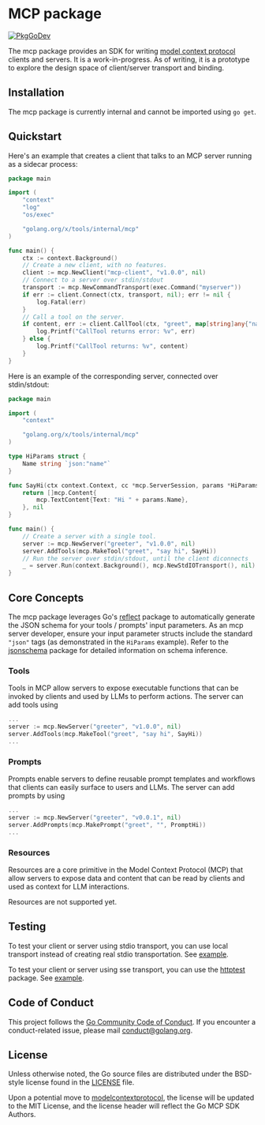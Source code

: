 # MCP package

[![PkgGoDev](https://pkg.go.dev/badge/golang.org/x/tools)](https://pkg.go.dev/golang.org/x/tools/internal/mcp)

The mcp package provides an SDK for writing [model context protocol](https://modelcontextprotocol.io/introduction)
clients and servers. It is a work-in-progress. As of writing, it is a prototype
to explore the design space of client/server transport and binding.

## Installation

The mcp package is currently internal and cannot be imported using `go get`.

## Quickstart

Here's an example that creates a client that talks to an MCP server running
as a sidecar process:

```go
package main

import (
	"context"
	"log"
	"os/exec"

	"golang.org/x/tools/internal/mcp"
)

func main() {
	ctx := context.Background()
	// Create a new client, with no features.
	client := mcp.NewClient("mcp-client", "v1.0.0", nil)
	// Connect to a server over stdin/stdout
	transport := mcp.NewCommandTransport(exec.Command("myserver"))
	if err := client.Connect(ctx, transport, nil); err != nil {
		log.Fatal(err)
	}
	// Call a tool on the server.
	if content, err := client.CallTool(ctx, "greet", map[string]any{"name": "you"}); err != nil {
		log.Printf("CallTool returns error: %v", err)
	} else {
		log.Printf("CallTool returns: %v", content)
	}
}
```

Here is an example of the corresponding server, connected over stdin/stdout:

```go
package main

import (
	"context"

	"golang.org/x/tools/internal/mcp"
)

type HiParams struct {
	Name string `json:"name"`
}

func SayHi(ctx context.Context, cc *mcp.ServerSession, params *HiParams) ([]mcp.Content, error) {
	return []mcp.Content{
		mcp.TextContent{Text: "Hi " + params.Name},
	}, nil
}

func main() {
	// Create a server with a single tool.
	server := mcp.NewServer("greeter", "v1.0.0", nil)
	server.AddTools(mcp.MakeTool("greet", "say hi", SayHi))
	// Run the server over stdin/stdout, until the client diconnects
	_ = server.Run(context.Background(), mcp.NewStdIOTransport(), nil)
}
```

## Core Concepts

The mcp package leverages Go's [reflect](https://pkg.go.dev/reflect) package to
automatically generate the JSON schema for your tools / prompts' input
parameters. As an mcp server developer, ensure your input parameter structs
include the standard `"json"` tags (as demonstrated in the `HiParams` example).
Refer to the [jsonschema](https://www.google.com/search?q=internal/jsonschema/infer.go)
package for detailed information on schema inference.

### Tools

Tools in MCP allow servers to expose executable functions that can be invoked by clients and used by LLMs to perform actions. The server can add tools using

```go
...
server := mcp.NewServer("greeter", "v1.0.0", nil)
server.AddTools(mcp.MakeTool("greet", "say hi", SayHi))
...
```

### Prompts

Prompts enable servers to define reusable prompt templates and workflows that clients can easily surface to users and LLMs. The server can add prompts by using

```go
...
server := mcp.NewServer("greeter", "v0.0.1", nil)
server.AddPrompts(mcp.MakePrompt("greet", "", PromptHi))
...
```

### Resources

Resources are a core primitive in the Model Context Protocol (MCP) that allow servers to expose data and content that can be read by clients and used as context for LLM interactions.

<!--TODO(rfindley): Add code example for resources.-->

Resources are not supported yet.

## Testing

To test your client or server using stdio transport, you can use local
transport instead of creating real stdio transportation. See [example](server_example_test.go).

To test your client or server using sse transport, you can use the [httptest](https://pkg.go.dev/net/http/httptest)
package. See [example](sse_example_test.go).

## Code of Conduct

This project follows the [Go Community Code of Conduct](https://go.dev/conduct).
If you encounter a conduct-related issue, please mail conduct@golang.org.

## License

Unless otherwise noted, the Go source files are distributed under the BSD-style license found in the [LICENSE](../../LICENSE) file.

Upon a potential move to [modelcontextprotocol](https://github.com/modelcontextprotocol), the license will be updated to the MIT License, and the license header will reflect the Go MCP SDK Authors.
